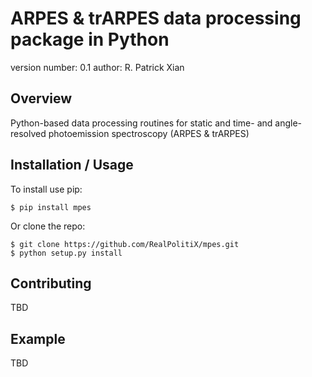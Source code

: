 ARPES & trARPES data processing package in Python
===============================

version number: 0.1
author: R. Patrick Xian

Overview
--------

Python-based data processing routines for static and time- and angle-resolved photoemission spectroscopy (ARPES & trARPES)

Installation / Usage
--------------------

To install use pip:

    $ pip install mpes


Or clone the repo:

    $ git clone https://github.com/RealPolitiX/mpes.git
    $ python setup.py install
    
Contributing
------------

TBD

Example
-------

TBD